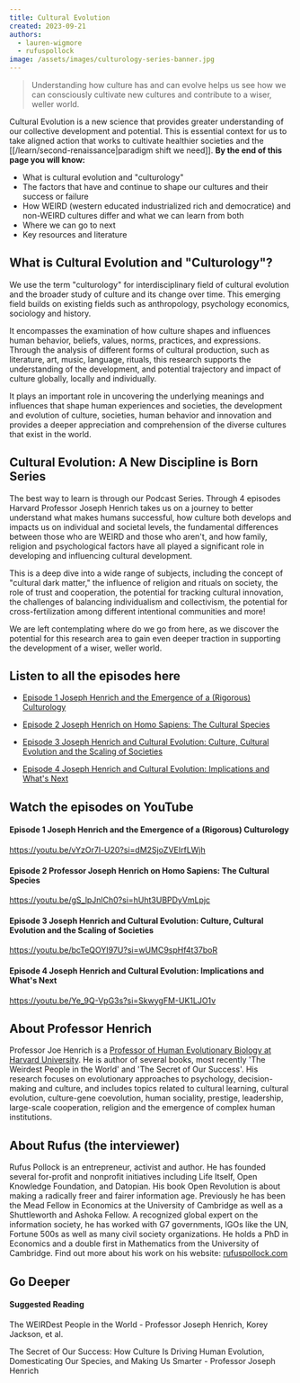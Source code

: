 ```yaml
---
title: Cultural Evolution
created: 2023-09-21
authors:
  - lauren-wigmore
  - rufuspollock
image: /assets/images/culturology-series-banner.jpg
---
```


> Understanding how culture has and can evolve helps us see how we can consciously cultivate new cultures and contribute to a wiser, weller world.

Cultural Evolution is a new science that provides greater understanding of our collective development and potential. This is essential context for us to take aligned action that works to cultivate healthier societies and the [[/learn/second-renaissance|paradigm shift we need]].
**By the end of this page you will know:**

- What is cultural evolution and "culturology"
- The factors that have and continue to shape our cultures and their success or failure
- How WEIRD (western educated industrialized rich and democratice) and non-WEIRD cultures differ and what we can learn from both
- Where we can go to next
- Key resources and literature

## What is Cultural Evolution and "Culturology"?

We use the term "culturology" for interdisciplinary field of cultural evolution and the broader study of culture and its change over time. This emerging field builds on existing fields such as anthropology, psychology economics, sociology and history.

It encompasses the examination of how culture shapes and influences human behavior, beliefs, values, norms, practices, and expressions. Through the analysis of different forms of cultural production, such as literature, art, music, language, rituals, this research supports the understanding of the development, and potential trajectory and impact of culture globally, locally and individually.

It plays an important role in uncovering the underlying meanings and influences that shape human experiences and societies, the development and evolution of culture, societies, human behavior and innovation and provides a deeper appreciation and comprehension of the diverse cultures that exist in the world.

## Cultural Evolution: A New Discipline is Born Series

The best way to learn is through our Podcast Series. Through 4 episodes Harvard Professor Joseph Henrich takes us on a journey to better understand what makes humans successful, how culture both develops and impacts us on individual and societal levels, the fundamental differences between those who are WEIRD and those who aren't, and how family, religion and psychological factors have all played a significant role in developing and influencing cultural development. 

This is a deep dive into a wide range of subjects, including the concept of "cultural dark matter," the influence of religion and rituals on society, the role of trust and cooperation, the potential for tracking cultural innovation, the challenges of balancing individualism and collectivism, the potential for cross-fertilization among different intentional communities and more!

We are left contemplating where do we go from here, as we discover the potential for this research area to gain even deeper traction in supporting the development of a wiser, weller world.

## Listen to all the episodes here

- [Episode 1 Joseph Henrich and the Emergence of a (Rigorous) Culturology](https://lifeitself.org/podcast/joseph-henrich-and-the-emergence-of-culturology)

- [Episode 2 Joseph Henrich on Homo Sapiens: The Cultural Species](https://lifeitself.org/podcast/homo-sapiens-the-cultural-species)

- [Episode 3 Joseph Henrich and Cultural Evolution: Culture, Cultural Evolution and the Scaling of Societies](https://lifeitself.org/podcast/cultural-evolution-culture-cultural-evolution-and-the-scaling-of-societies)

- [Episode 4 Joseph Henrich and Cultural Evolution: Implications and What's Next](https://lifeitself.org/podcast/cultural-evolution-implications-and-whats-next)

## Watch the episodes on YouTube

#### Episode 1 Joseph Henrich and the Emergence of a (Rigorous) Culturology

https://youtu.be/vYzOr7l-U20?si=dM2SjoZVEIrfLWjh

#### Episode 2 Professor Joseph Henrich on Homo Sapiens: The Cultural Species

https://youtu.be/gS_lpJnlCh0?si=hUht3UBPDyVmLpjc

#### Episode 3 Joseph Henrich and Cultural Evolution: Culture, Cultural Evolution and the Scaling of Societies

https://youtu.be/bcTeQOYI97U?si=wUMC9spHf4t37boR

#### Episode 4 Joseph Henrich and Cultural Evolution: Implications and What's Next

https://youtu.be/Ye_9Q-VpG3s?si=SkwygFM-UK1LJO1v

## About Professor Henrich

Professor Joe Henrich is a [Professor of Human Evolutionary Biology at Harvard University](https://henrich.fas.harvard.edu/). He is author of several books, most recently 'The Weirdest People in the World' and 'The Secret of Our Success'. His research focuses on evolutionary approaches to psychology, decision-making and culture, and includes topics related to cultural learning, cultural evolution, culture-gene coevolution, human sociality, prestige, leadership, large-scale cooperation, religion and the emergence of complex human institutions. 

## About Rufus (the interviewer)

Rufus Pollock is an entrepreneur, activist and author. He has founded several for-profit and nonprofit initiatives including Life Itself, Open Knowledge Foundation, and Datopian. His book Open Revolution is about making a radically freer and fairer information age. Previously he has been the Mead Fellow in Economics at the University of Cambridge as well as a Shuttleworth and Ashoka Fellow. A recognized global expert on the information society, he has worked with G7 governments, IGOs like the UN, Fortune 500s as well as many civil society organizations. He holds a PhD in Economics and a double first in Mathematics from the University of Cambridge. Find out more about his work on his website: [rufuspollock.com](https://rufuspollock.com/)

## Go Deeper

#### Suggested Reading

The WEIRDest People in the World - Professor Joseph Henrich, Korey Jackson, et al.

The Secret of Our Success: How Culture Is Driving Human Evolution, Domesticating Our Species, and Making Us Smarter - Professor Joseph Henrich
